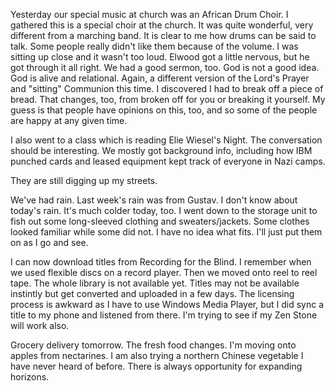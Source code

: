 <html><body><p>Yesterday our special music at church was an African Drum Choir. I gathered this is a special choir at the church. It was quite wonderful, very different from a marching band. It is clear to me how drums can be said to talk. Some people really didn't like them because of the volume. I was sitting up close and it wasn't too loud. Elwood got a little nervous, but he got through it all right. We had a good sermon, too. God is not a good idea. God is alive and relational. Again, a different version of the Lord's Prayer and "sitting" Communion this time. I discovered I had to break off a piece of bread. That changes, too, from broken off for you or breaking it yourself. My guess is that people have opinions on this, too, and so some of the people are happy at any given time.

I also went to a class which is reading Elie Wiesel's Night. The conversation should be interesting. We mostly got background info, including how IBM punched cards and leased equipment kept track of everyone in Nazi camps.

They are still digging up my streets. 

We've had rain. Last week's rain was from Gustav. I don't know about today's rain. It's much colder today, too. I went down to the storage unit to fish out some long-sleeved clothing and sweaters/jackets. Some clothes looked familiar while some did not. I have no idea what fits. I'll just put them on as I go and see.

I can now download titles from Recording for the Blind. I remember when we used flexible discs on a record player. Then we moved onto reel to reel tape. The whole library is not available yet. Titles may not be available instintly but get converted and uploaded in a few days. The licensing process is awkward as I have to use Windows Media Player, but I did sync a title to my phone and listened from there. I'm trying to see if my Zen Stone will work also. 



Grocery delivery tomorrow. The fresh food changes. I'm moving onto apples from nectarines. I am also trying a northern Chinese vegetable I have never heard of before. There is always opportunity for expanding horizons.  </p></body></html>